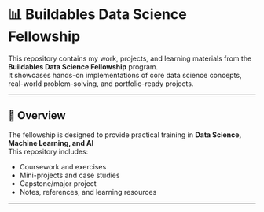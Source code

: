 # 📊 Buildables Data Science Fellowship

This repository contains my work, projects, and learning materials from the **Buildables Data Science Fellowship** program.  
It showcases hands-on implementations of core data science concepts, real-world problem-solving, and portfolio-ready projects.

---

## 🚀 Overview
The fellowship is designed to provide practical training in **Data Science, Machine Learning, and AI**  
This repository includes:
- Coursework and exercises
- Mini-projects and case studies
- Capstone/major project
- Notes, references, and learning resources

---

